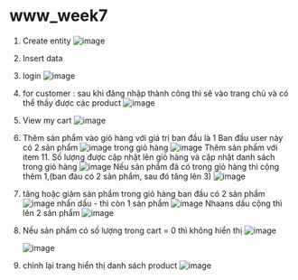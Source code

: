 # www_week7
1. Create entity
 ![image](https://github.com/BaoTruc0605/www_week7/assets/114350927/d599bfeb-df49-4283-aa04-a20b8f211524)

2. Insert data
3. login
  ![image](https://github.com/BaoTruc0605/www_week7/assets/114350927/cf063def-a60b-4b38-80c0-3e80840ad184)

4. for customer :  sau khi đăng nhập thành công thì sẽ vào trang chủ và có thể thấy được các product
 ![image](https://github.com/BaoTruc0605/www_week7/assets/114350927/608b0e5a-0ce3-4f45-ae62-42800043a964)
5. View my cart
   ![image](https://github.com/BaoTruc0605/www_week7/assets/114350927/5c22828d-2721-4283-ae0f-10aab197a85d)
6. Thêm sản phẩm vào giỏ hàng với giá trị ban đầu là 1
   Ban đầu user này có 2 sản phẩm
   ![image](https://github.com/BaoTruc0605/www_week7/assets/114350927/38070197-ddc6-4240-8120-f4098e81c558)
   trong giỏ hàng
   ![image](https://github.com/BaoTruc0605/www_week7/assets/114350927/04b949c8-5689-4c80-a1cf-1e776f65b46d)
   Thêm sản phẩm với item 11. Số lượng được cập nhật lên giỏ hàng và cập nhật danh sách trong giỏ hàng
   ![image](https://github.com/BaoTruc0605/www_week7/assets/114350927/c8f49eb1-9db0-442e-a6cc-0a68190126a1)
   Nếu sản phẩm đã có trong giỏ hàng thì cộng thêm 1,(ban đàu có 2 sản phẩm, sau đó tăng lên 3)
   ![image](https://github.com/BaoTruc0605/www_week7/assets/114350927/d97dabd4-af1d-472c-9313-f3143403d277)

8. tăng hoặc giảm sản phẩm trong giỏ hàng
   ban đầu có 2 sản phẩm
   ![image](https://github.com/BaoTruc0605/www_week7/assets/114350927/a05cf508-05bd-44ca-89c4-5e10766cd0ee)
   nhấn dấu - thì còn 1 sản phẩm
  ![image](https://github.com/BaoTruc0605/www_week7/assets/114350927/2a5b8154-13b4-498c-bafd-255a8a01e3cf)
   Nhaans dấu cộng thì lên 2 sản phẩm
   ![image](https://github.com/BaoTruc0605/www_week7/assets/114350927/961bab9a-fbe7-40ed-bfec-530f3d9969e1)
9. Nếu sản phẩm có số lượng trong cart = 0 thì không hiển thị
![image](https://github.com/BaoTruc0605/www_week7/assets/114350927/5bc4676c-1fe2-49ec-912c-9fcf5e1cf1b9)

   ![image](https://github.com/BaoTruc0605/www_week7/assets/114350927/e06ffce6-9de1-4a66-b5f5-f17a7f3f2281)
10. chỉnh lại trang hiển thị danh sách product
    ![image](https://github.com/BaoTruc0605/www_week7/assets/114350927/881a517d-18d7-4ac9-bc82-647c725bb2c4)










